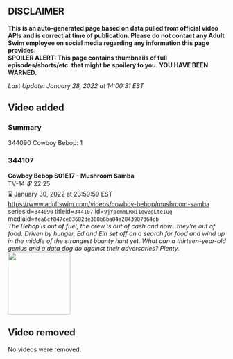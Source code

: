 ## DISCLAIMER
**This is an auto-generated page based on data pulled from official video APIs and is correct at time of publication. Please do not contact any Adult Swim employee on social media regarding any information this page provides.**  
**SPOILER ALERT: This page contains thumbnails of full episodes/shorts/etc. that might be spoilery to you. YOU HAVE BEEN WARNED.**  

_Last Update: January 28, 2022 at 14:00:31 EST_
## Video added
### Summary
344090 Cowboy Bebop: 1  
### 344107
**Cowboy Bebop S01E17 - Mushroom Samba**  
TV-14 🔓 22:25  
⌛ January 30, 2022 at 23:59:59 EST  
https://www.adultswim.com/videos/cowboy-bebop/mushroom-samba  
seriesid=`344090` titleid=`344107` id=`9jYpcmmLRxi1owZgLteIug` mediaid=`fea6cf847ce03682de308b6ba84a2843907364cb`  
_The Bebop is out of fuel, the crew is out of cash and now...they're out of food.  Driven by hunger, Ed and Ein set off on a search for food and wind up in the middle of the strangest bounty hunt yet. What can a thirteen-year-old genius and a data dog do against their adversaries? Plenty._  
<a href="https://media.cdn.adultswim.com/uploads/20200303/thumbnails/2_20331039304-cowboybebop_117.jpg"><img src="https://media.cdn.adultswim.com/uploads/20200303/thumbnails/2_20331039304-cowboybebop_117.jpg" height="144px" /></a>
## Video removed
No videos were removed.  
